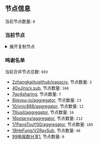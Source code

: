 
## 节点信息
当前节点数量: `0`
### 当前节点
<details>
  <summary>展开复制节点</summary>

    

</details>

### 鸣谢名单
当前合并节点总数: `693`
- [2zhangkaiitugithub/passcro](https://github.com/zhangkaiitugithub/passcro), 节点数量: `3`
- [40xJins/x.sub](https://github.com/0xJins/x.sub), 节点数量: `168`
- [7go4sharing](https://github.com/go4sharing), 节点数量: `7`
- [8jieyou-io/aggregator](https://github.com/jieyou-io/aggregator), 节点数量: `23`
- [10/xnic888/aggregator](https://github.com/xnic888/aggregator), 节点数量: `12`
- [11liusil/aggregator](https://github.com/liusil/aggregator), 节点数量: `16`
- [16polarxy/aggregator](https://github.com/polarxy/aggregator), 节点数量: `212`
- [17PangTouY00/aggregator](https://github.com/PangTouY00/aggregator), 节点数量: `185`
- [18HeFung/V2RaySub](https://github.com/HeFung/V2RaySub), 节点数量: `48`
- [99电报群分享1](https://github.com/cdddbc/getAirport), 节点数量: `0`


